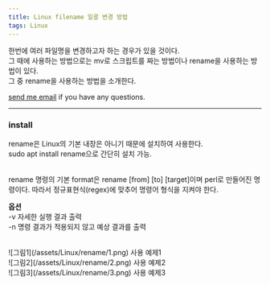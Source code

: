 ```yaml
---
title: Linux filename 일괄 변경 방법
tags: Linux
---
```


한번에 여러 파일명을 변경하고자 하는 경우가 있을 것이다.  
그 때에 사용하는 방법으로는 mv로 스크립트를 짜는 방법이나 rename을 사용하는 방법이 있다.  
그 중 rename을 사용하는 방법을 소개한다.  

 [send me email](mailto:jewel7492@gmail.com) if you have any questions.

<!--more-->

---

### install ###  
rename은 Linux의 기본 내장은 아니기 때문에 설치하여 사용한다.  
sudo apt install rename으로 간단히 설치 가능.  

<br />
rename 명령의 기본 format은 rename [from] [to] [target]이며 perl로 만들어진 명령이다.  
따라서 정규표현식(regex)에 맞추어 명령어 형식을 지켜야 한다.  

**옵션**  
-v 자세한 실행 결과 출력  
-n 명령 결과가 적용되지 않고 예상 결과를 출력  

<br />
![그림1](/assets/Linux/rename/1.png)  
사용 예제1  

<br />
![그림2](/assets/Linux/rename/2.png)  
사용 예제2  

<br />
![그림3](/assets/Linux/rename/3.png)  
사용 예제3
